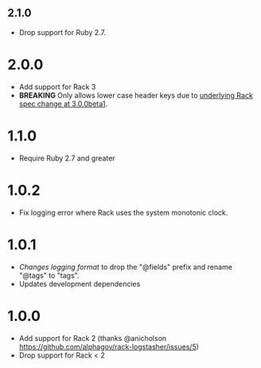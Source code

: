 ## 2.1.0

* Drop support for Ruby 2.7.

# 2.0.0

- Add support for Rack 3
- **BREAKING** Only allows lower case header keys due to [underlying Rack spec change at 3.0.0beta1](https://github.com/rack/rack/blob/main/CHANGELOG.md#300beta1---2022-08-08).

# 1.1.0

- Require Ruby 2.7 and greater

# 1.0.2

- Fix logging error where Rack uses the system monotonic clock.

# 1.0.1

- *Changes logging format* to drop the "@fields" prefix and rename "@tags" to "tags".
- Updates development dependencies

# 1.0.0

- Add support for Rack 2 (thanks @anicholson https://github.com/alphagov/rack-logstasher/issues/5)
- Drop support for Rack < 2
